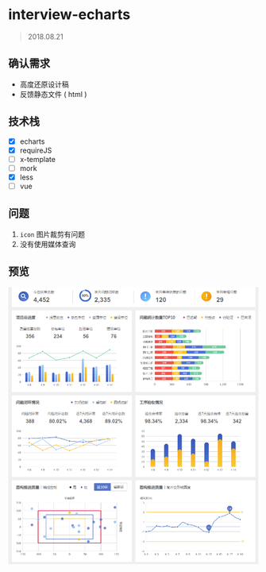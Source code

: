 # interview-echarts

> 2018.08.21



## 确认需求

- 高度还原设计稿
- 反馈静态文件 ( html )



## 技术栈

- [x] echarts
- [x] requireJS
- [ ] x-template
- [ ] mork
- [x] less
- [ ] vue

## 问题

1. `icon` 图片裁剪有问题
2. 没有使用媒体查询



## 预览

![index.html](./doc/preview_01.png)